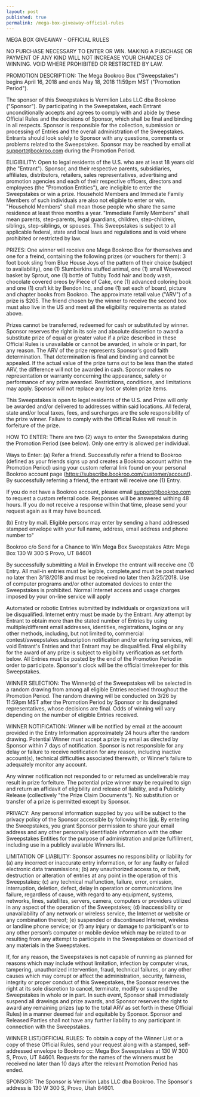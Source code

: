 ```yaml
---
layout: post
published: true
permalink: /mega-box-giveaway-official-rules
---
```

MEGA BOX GIVEAWAY - OFFICIAL RULES

NO PURCHASE NECESSARY TO ENTER OR WIN. MAKING A PURCHASE OR PAYMENT OF ANY KIND WILL NOT INCREASE YOUR CHANCES OF WINNING. VOID WHERE PROHIBITED OR RESTRICTED BY LAW.

PROMOTION DESCRIPTION: The Mega Bookroo Box ("Sweepstakes") begins April 16, 2018 and ends May 18, 2018 11:59pm MST ("Promotion Period").

The sponsor of this Sweepstakes is Vermilion Labs LLC dba Bookroo ("Sponsor"). By participating in the Sweepstakes, each Entrant unconditionally accepts and agrees to comply with and abide by these Official Rules and the decisions of Sponsor, which shall be final and binding in all respects. Sponsor is responsible for the collection, submission or processing of Entries and the overall administration of the Sweepstakes. Entrants should look solely to Sponsor with any questions, comments or problems related to the Sweepstakes. Sponsor may be reached by email at support@bookroo.com during the Promotion Period. 

ELIGIBILITY: Open to legal residents of the U.S. who are at least 18 years old (the "Entrant"). Sponsor, and their respective parents, subsidiaries, affiliates, distributors, retailers, sales representatives, advertising and promotion agencies and each of their respective officers, directors and employees (the "Promotion Entities"), are ineligible to enter the Sweepstakes or win a prize. Household Members and Immediate Family Members of such individuals are also not eligible to enter or win. "Household Members" shall mean those people who share the same residence at least three months a year. "Immediate Family Members" shall mean parents, step-parents, legal guardians, children, step-children, siblings, step-siblings, or spouses. This Sweepstakes is subject to all applicable federal, state and local laws and regulations and is void where prohibited or restricted by law. 

PRIZES: One winner will receive one Mega Bookroo Box for themselves and one for a freind, containing the following prizes (or vouchers for them): 3 foot book sling from Blue House Joys of the pattern of their choice (subject to availability), one (1) Slumberkins stuffed animal, one (1) small Wovewood basket by Sprout, one (1) bottle of Tubby Todd hair and body wash, chocolate covered oreos by Piece of Cake, one (1) advanced coloring book and one (1) craft kit by Bendon Inc, and one (1) set each of board, picture and chapter books from Bookroo. The approximate retail value ("ARV") of a prize is $205. The friend chosen by the winner to receive the second box must also live in the US and meet all the eligibility requirements as stated above.

Prizes cannot be transferred, redeemed for cash or substituted by winner. Sponsor reserves the right in its sole and absolute discretion to award a substitute prize of equal or greater value if a prize described in these Official Rules is unavailable or cannot be awarded, in whole or in part, for any reason. The ARV of the prize represents Sponsor's good faith determination. That determination is final and binding and cannot be appealed. If the actual value of the prize turns out to be less than the stated ARV, the difference will not be awarded in cash. Sponsor makes no representation or warranty concerning the appearance, safety or performance of any prize awarded. Restrictions, conditions, and limitations may apply. Sponsor will not replace any lost or stolen prize items.
    
This Sweepstakes is open to legal residents of the U.S. and Prize will only be awarded and/or delivered to addresses within said locations. All federal, state and/or local taxes, fees, and surcharges are the sole responsibility of the prize winner. Failure to comply with the Official Rules will result in forfeiture of the prize.

HOW TO ENTER: There are two (2) ways to enter the Sweepstakes during the Promotion Period (see below). Only one entry is allowed per individual.

Ways to Enter:
(a) Refer a friend.
Successfully refer a friend to Bookroo (defined as your friends signs up and creates a Bookroo account within the Promotion Period) using your custom referral link found on your personal Bookroo account page (https://subscribe.bookroo.com/customer/account). By successfully referring a friend, the entrant will receive one (1) Entry.

If you do not have a Bookroo account, please email support@bookroo.com to request a custom referral code. Responses will be answered withing 48 hours. If you do not receive a response within that time, please send your request again as it may have bounced.

(b) Entry by mail.
Eligible persons may enter by sending a hand addressed stamped envelope with your
full name, address, email address and phone number to"

Bookroo c/o Send for a Chance to Win Mega Box Sweepstakes
Attn: Mega Box
130 W 300 S
Provo, UT 84601

By successfully submitting a Mail in Envelope the entrant will receive one (1) Entry. All mail-in entries must be legible, complete,and must be post marked no later then 3/18/2018 and must be received no later then 3/25/2018.  Use of computer programs and/or other automated devices to
enter the Sweepstakes is prohibited. Normal Internet access and usage charges
imposed by your on-line service will apply

Automated or robotic Entries submitted by individuals or organizations will be disqualified. Internet entry must be made by the Entrant. Any attempt by Entrant to obtain more than the stated number of Entries by using multiple/different email addresses, identities, registrations, logins or any other methods, including, but not limited to, commercial contest/sweepstakes subscription notification and/or entering services, will void Entrant's Entries and that Entrant may be disqualified. Final eligibility for the award of any prize is subject to eligibility verification as set forth below. All Entries must be posted by the end of the Promotion Period in order to participate. Sponsor's clock will be the official timekeeper for this Sweepstakes.
    
WINNER SELECTION: The Winner(s) of the Sweepstakes will be selected in a random drawing from among all eligible Entries received throughout the Promotion Period. The random drawing will be conducted on 3/26 by 11:59pm MST after the Promotion Period by Sponsor or its designated representatives, whose decisions are final. Odds of winning will vary depending on the number of eligible Entries received.

WINNER NOTIFICATION: Winner will be notified by email at the account provided in the Entry Information approximately 24 hours after the random drawing. Potential Winner must accept a prize by email as directed by Sponsor within 7 days of notification. Sponsor is not responsible for any delay or failure to receive notification for any reason, including inactive account(s), technical difficulties associated therewith, or Winner’s failure to adequately monitor any account.

Any winner notification not responded to or returned as undeliverable may result in prize forfeiture. The potential prize winner may be required to sign and return an affidavit of eligibility and release of liability, and a Publicity Release (collectively "the Prize Claim Documents"). No substitution or transfer of a prize is permitted except by Sponsor.

PRIVACY: Any personal information supplied by you will be subject to the privacy policy of the Sponsor accessible by following this [link](https://d3a1v57rabk2hm.cloudfront.net/bookroo/joybox_digital/images/PrivacyPolicy.pdf?ts=1424455111&host=www.bookroo.com). By entering the Sweepstakes, you grant Sponsor permission to share your email address and any other personally identifiable information with the other Sweepstakes Entities for the purpose of administration and prize fulfillment, including use in a publicly available Winners list.

LIMITATION OF LIABILITY: Sponsor assumes no responsibility or liability for (a) any incorrect or inaccurate entry information, or for any faulty or failed electronic data transmissions; (b) any unauthorized access to, or theft, destruction or alteration of entries at any point in the operation of this Sweepstakes; (c) any technical malfunction, failure, error, omission, interruption, deletion, defect, delay in operation or communications line failure, regardless of cause, with regard to any equipment, systems, networks, lines, satellites, servers, camera, computers or providers utilized in any aspect of the operation of the Sweepstakes; (d) inaccessibility or unavailability of any network or wireless service, the Internet or website or any combination thereof; (e) suspended or discontinued Internet, wireless or landline phone service; or (f) any injury or damage to participant's or to any other person’s computer or mobile device which may be related to or resulting from any attempt to participate in the Sweepstakes or download of any materials in the Sweepstakes.

If, for any reason, the Sweepstakes is not capable of running as planned for reasons which may include without limitation, infection by computer virus, tampering, unauthorized intervention, fraud, technical failures, or any other causes which may corrupt or affect the administration, security, fairness, integrity or proper conduct of this Sweepstakes, the Sponsor reserves the right at its sole discretion to cancel, terminate, modify or suspend the Sweepstakes in whole or in part. In such event, Sponsor shall immediately suspend all drawings and prize awards, and Sponsor reserves the right to award any remaining prizes (up to the total ARV as set forth in these Official Rules) in a manner deemed fair and equitable by Sponsor. Sponsor and Released Parties shall not have any further liability to any participant in connection with the Sweepstakes.

WINNER LIST/OFFICIAL RULES: To obtain a copy of the Winner List or a copy of these Official Rules, send your request along with a stamped, self-addressed envelope to Bookroo cc: Mega Box Sweepstakes at 130 W 300 S, Provo, UT 84601. Requests for the names of the winners must be received no later than 10 days after the relevant Promotion Period has ended. 

SPONSOR: The Sponsor is Vermilion Labs LLC dba Bookroo. The Sponsor's address is 130 W 300 S, Provo, Utah 84601.
